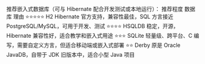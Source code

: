 


推荐嵌入式数据库（可与 Hibernate 配合开发测试或本地运行）：
推荐程度	数据库	理由
⭐⭐⭐⭐⭐	H2	Hibernate 官方支持，兼容性最佳，SQL 方言接近 PostgreSQL/MySQL，可用于开发、测试
⭐⭐⭐⭐	HSQLDB	稳定，开源，Hibernate 兼容性好，适合教学和嵌入式用途
⭐⭐⭐	SQLite	轻量级、跨平台、C 编写，需要自定义方言，但适合移动端或嵌入式部署
⭐⭐	Derby	原是 Oracle JavaDB，自带于 JDK 旧版本中，适合小型 Java 项目
